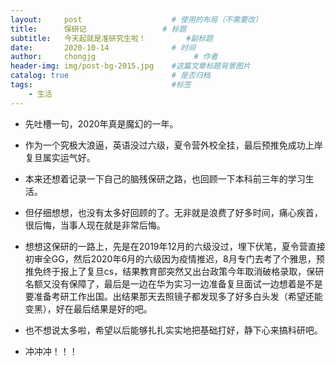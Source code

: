 ```yaml
---
layout:     post                    # 使用的布局（不需要改）
title:      保研记                 # 标题 
subtitle:   今天起就是准研究生啦！         #副标题
date:       2020-10-14              # 时间
author:     chongjg                      # 作者
header-img: img/post-bg-2015.jpg    #这篇文章标题背景图片
catalog: true                       # 是否归档
tags:                               #标签
    - 生活
---
```


* 先吐槽一句，2020年真是魔幻的一年。

* 作为一个究极大浪逼，英语没过六级，夏令营外校全挂，最后预推免成功上岸复旦属实运气好。

* 本来还想着记录一下自己的脑残保研之路，也回顾一下本科前三年的学习生活。

* 但仔细想想，也没有太多好回顾的了。无非就是浪费了好多时间，痛心疾首，很后悔，当事人现在就是非常后悔。

* 想想这保研的一路上，先是在2019年12月的六级没过，埋下伏笔，夏令营直接初审全GG，然后2020年6月的六级因为疫情推迟，8月专门去考了个雅思，预推免终于报上了复旦cs，结果教育部突然又出台政策今年取消破格录取，保研名额又没有保障了，最后是一边在华为实习一边准备复旦面试一边想着是不是要准备考研工作出国。出结果那天去照镜子都发现多了好多白头发（希望还能变黑），好在最后结果是好的吧。

* 也不想说太多啦，希望以后能够扎扎实实地把基础打好，静下心来搞科研吧。

* 冲冲冲！！！